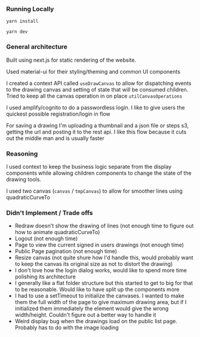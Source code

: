### Running Locally
`yarn install`

`yarn dev`

### General architecture
Built using next.js for static rendering of the website.

Used material-ui for their styling/theming and common UI components

I created a context API called `useDrawCanvas` to allow for dispatching events
to the drawing canvas and setting of state that will be consumed children. Tried
to keep all the canvas operation in on place `utilCanvasOperations`

I used amplify/cognito to do a passwordless login.  I like to give users the quickest possible registration/login in flow

For saving a drawing I'm uploading a thumbnail and a json file or steps s3, getting the url and posting it to the rest api. I like this flow because it cuts out the middle man and is usually faster


### Reasoning
I used context to keep the business logic separate from the display components
while allowing children components to change the state of the drawing tools.

I used two canvas (`canvas` / `tmpCanvas`) to allow for smoother lines using quadraticCurveTo


### Didn't Implement / Trade offs
- Redraw doesn't show the drawing of lines (not enough time to figure out how to animate quadraticCurveTo)
- Logout (not enough time)
- Page to view the current signed in users drawings (not enough time)
- Public Page pagination (not enough time)
- Resize canvas (not quite shure how I'd handle this, would probably want to keep the canvas its original size as not to distort the drawing)
- I don't love how the login dialog works, would like to spend more time polishing its architecture
- I generally like a flat folder structure but this started to get to big for that to be reasonable. Would like to have split up the components more
- I had to use a setTimeout to initialize the canvases. I wanted to make them the full width of the page to give maximum drawing area, but if I initialized them immediately the element would give the wrong width/height. Couldn't figure out a better way to handle it
- Weird display bug when the drawings load on the public list page.  Probably has to do with the image loading
